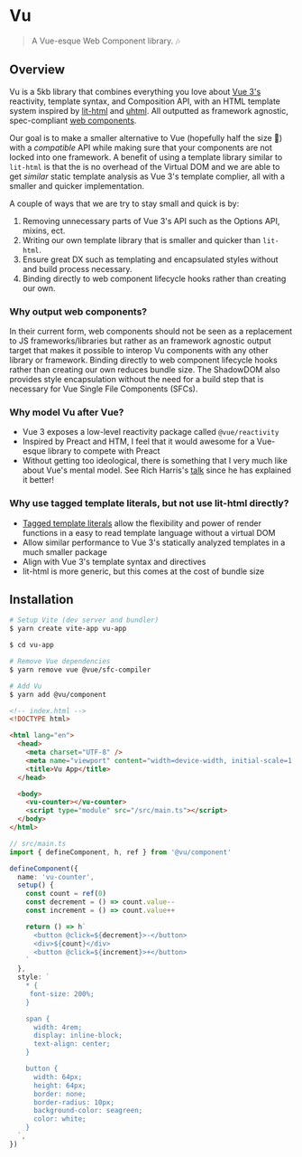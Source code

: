 # Vu

> A Vue-esque Web Component library. 🎶

## Overview

Vu is a 5kb library that combines everything you love about [Vue 3's](https://v3.vuejs.org/) reactivity, template syntax, and Composition API, with an HTML template system inspired by [lit-html](https://lit-html.polymer-project.org/) and [uhtml](https://github.com/WebReflection/uhtml). All outputted as framework agnostic, spec-compliant [web components](https://developer.mozilla.org/en-US/docs/Web/Web_Components).

Our goal is to make a smaller alternative to Vue (hopefully half the size 🤞) with a _compatible_ API while making sure that your components are not locked into one framework. A benefit of using a template library similar to `lit-html` is that the is no overhead of the Virtual DOM and we are able to get _similar_ static template analysis as Vue 3's template complier, all with a smaller and quicker implementation.

A couple of ways that we are try to stay small and quick is by:

1. Removing unnecessary parts of Vue 3's API such as the Options API, mixins, ect.
2. Writing our own template library that is smaller and quicker than `lit-html`.
3. Ensure great DX such as templating and encapsulated styles without and build process necessary.
4. Binding directly to web component lifecycle hooks rather than creating our own.

### Why output web components?

In their current form, web components should not be seen as a replacement to JS frameworks/libraries but rather as an framework agnostic output target that makes it possible to interop Vu components with any other library or framework. Binding directly to web component lifecycle hooks rather than creating our own reduces bundle size. The ShadowDOM also provides style encapsulation without the need for a build step that is necessary for Vue Single File Components (SFCs).

### Why model Vu after Vue?

- Vue 3 exposes a low-level reactivity package called `@vue/reactivity`
- Inspired by Preact and HTM, I feel that it would awesome for a Vue-esque library to compete with Preact
- Without getting too ideological, there is something that I very much like about Vue's mental model. See Rich Harris's [talk](https://docs.google.com/presentation/d/1PUvpXMBEDS45rd0wHu6tF3j_8wmGC6cOLtOw2hzU-mw/edit#slide=id.g60d3ee4d75_0_183) since he has explained it better!

### Why use tagged template literals, but not use lit-html directly?

- [Tagged template literals](https://developer.mozilla.org/en-US/docs/Web/JavaScript/Reference/Template_literals) allow the flexibility and power of render functions in a easy to read template language without a virtual DOM
- Allow similar performance to Vue 3's statically analyzed templates in a much smaller package
- Align with Vue 3's template syntax and directives
- lit-html is more generic, but this comes at the cost of bundle size

## Installation

```bash
# Setup Vite (dev server and bundler)
$ yarn create vite-app vu-app

$ cd vu-app

# Remove Vue dependencies
$ yarn remove vue @vue/sfc-compiler

# Add Vu
$ yarn add @vu/component
```

```html
<!-- index.html -->
<!DOCTYPE html>

<html lang="en">
  <head>
    <meta charset="UTF-8" />
    <meta name="viewport" content="width=device-width, initial-scale=1.0" />
    <title>Vu App</title>
  </head>

  <body>
    <vu-counter></vu-counter>
    <script type="module" src="/src/main.ts"></script>
  </body>
</html>
```

```ts
// src/main.ts
import { defineComponent, h, ref } from '@vu/component'

defineComponent({
  name: 'vu-counter',
  setup() {
    const count = ref(0)
    const decrement = () => count.value--
    const increment = () => count.value++

    return () => h`
      <button @click=${decrement}>-</button>
      <div>${count}</div>
      <button @click=${increment}>+</button>
    `
  },
  style: `
    * {
     font-size: 200%;
    }

    span {
      width: 4rem;
      display: inline-block;
      text-align: center;
    }

    button {
      width: 64px;
      height: 64px;
      border: none;
      border-radius: 10px;
      background-color: seagreen;
      color: white;
    }
  `,
})
```

